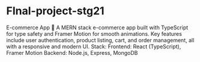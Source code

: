 # FInal-project-stg21
E-commerce App 🛒 A MERN stack e-commerce app built with TypeScript for type safety and Framer Motion for smooth animations. Key features include user authentication, product listing, cart, and order management, all with a responsive and modern UI.  Stack: Frontend: React (TypeScript), Framer Motion Backend: Node.js, Express, MongoDB
